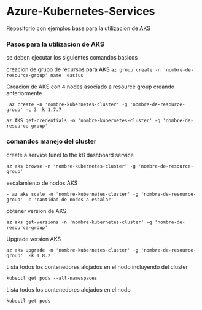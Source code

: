 # Azure-Kubernetes-Services
Repositorio con ejemplos base para la utilizacion de AKS

### Pasos para la utilizacion de AKS

se deben ejecutar los siguientes comandos basicos

creacion de grupo de recursos para AKS
``` az group create -n 'nombre-de-resource-group' name  eastus ```

Creacion de AKS con 4 nodes asociado a resource group creando anteriormente

``` az create -n 'nombre-kubernetes-cluster' -g 'nombre-de-resource-group' -c 3 -k 1.7.7```

```az AKS get-credentials -n 'nombre-kubernetes-cluster' -g 'nombre-de-resource-group'```

### comandos manejo del cluster

create a service tunel to the k8 dashboard service

```az aks browse -n 'nombre-kubernetes-cluster' -g 'nombre-de-resource-group' ```


escalamiento de nodos AKS

```- az aks scale -n 'nombre-kubernetes-cluster' -g 'nombre-de-resource-group' -c 'cantidad de nodos a escalar'```

obtener version de AKS

``` az aks get-versions -n 'nombre-kubernetes-cluster' -g 'nombre-de-resource-group' ```

Upgrade version AKS

```az aks upgrade -n 'nombre-kubernetes-cluster' -g 'nombre-de-resource-group'  -k 1.8.2```


Lista todos los contenedores alojados en el nodo incluyendo del cluster

```kubectl get pods --all-namespaces```

Lista todos los contenedores alojados en el nodo

```kubectl get pods ```

